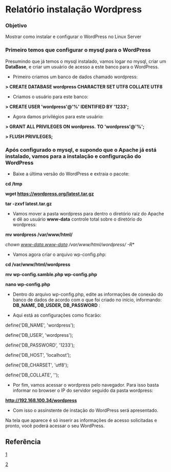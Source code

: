 # Relatório instalação Wordpress


### Objetivo

Mostrar como instalar e configurar o WordPress no Linux Server

### Primeiro temos que configurar o mysql para o WordPress

Presumindo que já temos o mysql instalado, vamos logar no mysql, criar um **DataBase**, e criar um usuário de acesso a este banco para o WordPress.

* Primeiro criamos um banco de dados chamado wordpress:

**> CREATE DATABASE wordpress CHARACTER SET UTF8 COLLATE UTF8**

* Criamos o usuário para este banco: 

**> CREATE USER 'wordpress'@'%' IDENTIFIED BY '1233';**

* Agora damos privilégios para este usuário:

**> GRANT ALL PRIVILEGES ON wordpress.** **TO 'wordpress'@'%';**

**> FLUSH PRIVILEGES;**


### Após configurado o mysql, e supondo que o Apache já está instalado, vamos para a instalação e configuração do WordPress

* Baixe a última versão do WordPress e extraia o pacote:

**cd /tmp**

**wget https://wordpress.org/latest.tar.gz**

**tar -zxvf latest.tar.gz**

* Vamos mover a pasta wordpress para dentro o diretório raiz do Apache e dê ao usuário **www-data** controle total sobre o diretório do wordpress:

**mv wordpress /var/www/html/**

**chown www-data.www-data /var/www/html/wordpress/* -R**

* Vamos agora criar o arquivo wp-config.php:

**cd /var/www/html/wordpress**

**mv wp-config.samble.php wp-config.php**

**nano wp-config.php**

* Dentro do arquivo wp-config.php, edite as informações de conexão do banco de dados de acordo com o que foi criado no início, informando: **DB_NAME, DB_USDER, DB_PASSWORD** :

* Aqui está as configurações como ficarão: 

define('DB_NAME', 'wordpress');

define('DB_USER', 'wordpress');

define('DB_PASSWORD', '1233');

define('DB_HOST', 'localhost');

define('DB_CHARSET', 'utf8');

define('DB_COLLATE', '');

* Por fim, vamos acessar o wordpress pelo navegador. Para isso basta informar no browser o IP do servidor seguido da pasta wordpress: 

**http://192.168.100.34/wordpress**

* Com isso o assinstente de instação do WordPress será apresentado.

Na tela que aparece é só inserir as informações de acesso solicitadas e pronto, você poderá acessar o seu WordPress.

## Referência

[1](https://itexpert.tips/pt-br/wordpress-pt-br/instalando-o-wordpress-no-ubuntu-linux/)

[2](https://www.hostinger.com.br/tutoriais/como-instalar-wordpress-ubuntu/#Instale-e-Configure-Apache-2)










